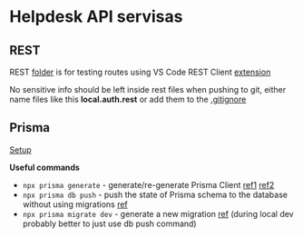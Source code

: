 # Helpdesk API servisas

## REST
REST [folder](./REST) is for testing routes using VS Code REST Client [extension](https://marketplace.visualstudio.com/items/?itemName=humao.rest-client)

No sensitive info should be left inside rest files when pushing to git, either name files like this **local.auth.rest** or add them to the [.gitignore](./.gitignore)

## Prisma
[Setup](https://www.prisma.io/docs/orm/prisma-client/setup-and-configuration/introduction)

**Useful commands**
-   `npx prisma generate` - generate/re-generate Prisma Client [ref1](https://www.prisma.io/docs/orm/reference/prisma-cli-reference#generate) [ref2](https://www.prisma.io/docs/orm/prisma-client/setup-and-configuration/introduction#5-evolving-your-application)
-   `npx prisma db push` - push the state of Prisma schema to the database without using migrations [ref](https://www.prisma.io/docs/orm/reference/prisma-cli-reference#db-push)
-   `npx prisma migrate dev` - generate a new migration [ref](https://www.prisma.io/docs/orm/reference/prisma-cli-reference#migrate-dev) (during local dev probably better to just use db push command)

